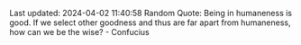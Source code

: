Last updated: 2024-04-02 11:40:58
Random Quote: Being in humaneness is good. If we select other goodness and thus are far apart from humaneness, how can we be the wise? - Confucius